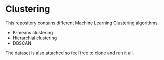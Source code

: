 # Clustering
This repository contains different Machine Learning Clustering algorithms.
* K-means clustering
* Hierarchial clustering
* DBSCAN

The dataset is also attached so feel free to clone and run it all.
